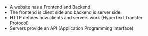 - A website has a Frontend and Backend.
- The frontend is client side and backend is server side.
- HTTP defines how clients and servers work (HyperText Transfer Protocol)
- Servers provide an API (Application Programming Interface)